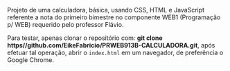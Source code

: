 Projeto de uma calculadora, básica, usando CSS, HTML e JavaScript referente a nota do primeiro bimestre no componente WEB1 (Programação p/ WEB) requerido pelo professor Flávio.

Para testar, apenas clonar o repositório com: **git clone https//github.com/EikeFabricio/PRWEB913B-CALCULADORA.git**, após efetuar tal operação, abrir o `index.html` em um navegador, de preferência o Google Chrome.
